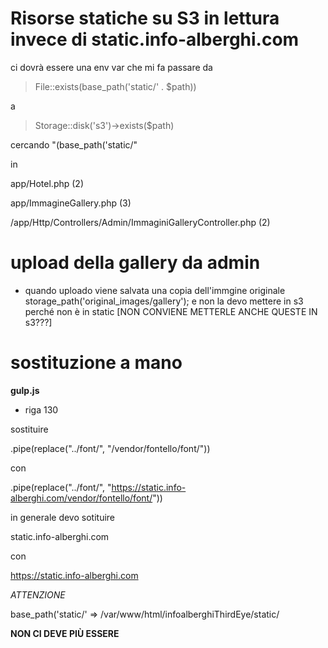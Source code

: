# Risorse statiche su S3 in lettura invece di static.info-alberghi.com


ci dovrà essere una env var che mi fa passare da

> File::exists(base_path('static/' . $path))

a

> Storage::disk('s3')->exists($path)




cercando "(base_path('static/"

in 

app/Hotel.php (2)

app/ImmagineGallery.php (3)

/app/Http/Controllers/Admin/ImmaginiGalleryController.php (2)




# upload della gallery da admin

- quando uploado viene salvata una copia dell'immgine originale storage_path('original_images/gallery'); e non la devo mettere in s3 perché non è in static [NON CONVIENE METTERLE ANCHE QUESTE IN s3???]


# sostituzione a mano



__gulp.js__

- riga 130


sostituire

.pipe(replace("../font/", "/vendor/fontello/font/"))

con

.pipe(replace("../font/", "https://static.info-alberghi.com/vendor/fontello/font/"))


in generale devo sotituire

static.info-alberghi.com

con 

https://static.info-alberghi.com


*ATTENZIONE*

 base_path('static/' => /var/www/html/infoalberghiThirdEye/static/

 __NON CI DEVE PIÙ ESSERE__
